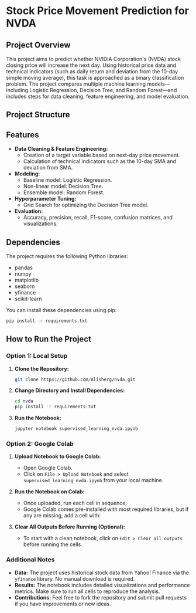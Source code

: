 # Stock Price Movement Prediction for NVDA

## Project Overview
This project aims to predict whether NVIDIA Corporation's (NVDA) stock closing price will increase the next day. Using historical price data and technical indicators (such as daily return and deviation from the 10-day simple moving average), this task is approached as a binary classification problem. The project compares multiple machine learning models—including Logistic Regression, Decision Tree, and Random Forest—and includes steps for data cleaning, feature engineering, and model evaluation.

## Project Structure

## Features
- **Data Cleaning & Feature Engineering:**  
  - Creation of a target variable based on next-day price movement.
  - Calculation of technical indicators such as the 10-day SMA and deviation from SMA.
- **Modeling:**  
  - Baseline model: Logistic Regression.
  - Non-linear model: Decision Tree.
  - Ensemble model: Random Forest.
- **Hyperparameter Tuning:**  
  - Grid Search for optimizing the Decision Tree model.
- **Evaluation:**  
  - Accuracy, precision, recall, F1-score, confusion matrices, and visualizations.

## Dependencies
The project requires the following Python libraries:
- pandas
- numpy
- matplotlib
- seaborn
- yfinance
- scikit-learn

You can install these dependencies using pip:
```bash
pip install -r requirements.txt
```

## How to Run the Project

### Option 1: Local Setup

1. **Clone the Repository:**
   ```bash
   git clone https://github.com/Alisherg/nvda.git
   ```
2. **Change Directory and Install Dependencies:**
    ```bash
    cd nvda
    pip install -r requirements.txt
    ```
3. **Run the Notebook:**
    ```bash
    jupyter notebook supervised_learning_nvda.ipynb
    ```

### Option 2: Google Colab

1. **Upload Notebook to Google Colab:**
   - Open Google Colab.
   - Click on `File > Upload Notebook` and select `supervised_learning_nvda.ipynb` from your local machine.

2. **Run the Notebook on Colab:**
   - Once uploaded, run each cell in sequence.
   - Google Colab comes pre-installed with most required libraries, but if any are missing, add a cell with:

3. **Clear All Outputs Before Running (Optional):**
   - To start with a clean notebook, click on `Edit > Clear all outputs` before running the cells.

### Additional Notes

- **Data:** The project uses historical stock data from Yahoo! Finance via the `yfinance` library. No manual download is required.
- **Results:** The notebook includes detailed visualizations and performance metrics. Make sure to run all cells to reproduce the analysis.
- **Contributions:** Feel free to fork the repository and submit pull requests if you have improvements or new ideas.

